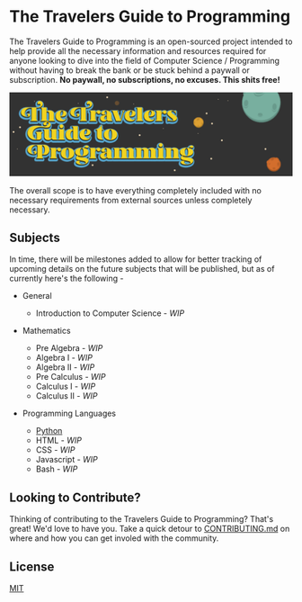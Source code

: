 # The Travelers Guide to Programming

The Travelers Guide to Programming is an open-sourced project intended to help provide all the necessary 
information and resources required for anyone looking to dive into the field of Computer Science / 
Programming without having to break the bank or be stuck behind a paywall or subscription.
**No paywall, no subscriptions, no excuses. This shits free!**

![Header Image](assets/header.png)

The overall scope is to have everything completely included with no necessary requirements from external 
sources unless completely necessary.


## Subjects

In time, there will be milestones added to allow for better tracking of upcoming details on the 
future subjects that will be published, but as of currently here's the following -

- General
  * Introduction to Computer Science - _WIP_

- Mathematics
  * Pre Algebra - _WIP_
  * Algebra I - _WIP_
  * Algebra II - _WIP_
  * Pre Calculus - _WIP_
  * Calculus I - _WIP_
  * Calculus II - _WIP_

- Programming Languages
  * [Python](subjects/python/README.md)
  * HTML - _WIP_
  * CSS - _WIP_
  * Javascript - _WIP_
  * Bash - _WIP_


## Looking to Contribute?

Thinking of contributing to the Travelers Guide to Programming? That's great! We'd love to have you. Take a quick detour to [CONTRIBUTING.md](CONTRIBUTING.md) on where and how you can get involed with the community.


## License

[MIT](LICENSE.md)
